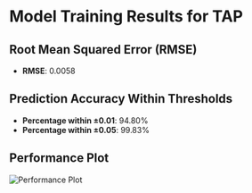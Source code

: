 # Model Training Results for TAP

## Root Mean Squared Error (RMSE)
- **RMSE**: 0.0058

## Prediction Accuracy Within Thresholds
- **Percentage within ±0.01**: 94.80%
- **Percentage within ±0.05**: 99.83%

## Performance Plot
![Performance Plot](../imgs/TAP.png)
